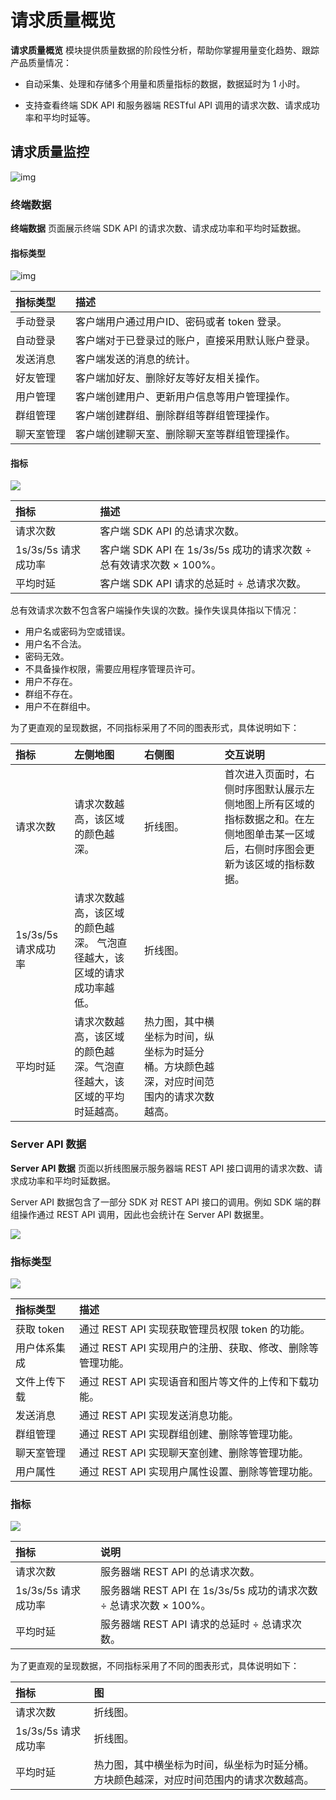 ﻿# 请求质量概览

**请求质量概览** 模块提供质量数据的阶段性分析，帮助你掌握用量变化趋势、跟踪产品质量情况：

- 自动采集、处理和存储多个用量和质量指标的数据，数据延时为 1 小时。

- 支持查看终端 SDK API 和服务器端 RESTful API 调用的请求次数、请求成功率和平均时延等。

## 请求质量监控

![img](@static/images/console/requestmonitor/terminalsum.png)

### 终端数据

**终端数据** 页面展示终端 SDK API 的请求次数、请求成功率和平均时延数据。

#### 指标类型

![img](@static/images/console/requestmonitor/terminalindextype.png)

| 指标类型  | 描述  |
| :----------- | :-------------------------------- |
|手动登录 |客户端用户通过用户ID、密码或者 token 登录。|
|自动登录 |客户端对于已登录过的账户，直接采用默认账户登录。|
|发送消息 |客户端发送的消息的统计。|
|好友管理 |客户端加好友、删除好友等好友相关操作。|
|用户管理 |客户端创建用户、更新用户信息等用户管理操作。|
|群组管理 |客户端创建群组、删除群组等群组管理操作。|
|聊天室管理 |客户端创建聊天室、删除聊天室等群组管理操作。|

#### 指标

![](@static/images/console/requestmonitor/terminalindex.png)

|指标|描述|
| :----------- | :-------------------------------- |
|请求次数|客户端 SDK API 的总请求次数。|
|1s/3s/5s 请求成功率|客户端 SDK API 在 1s/3s/5s 成功的请求次数 ÷ 总有效请求次数 × 100%。|
|平均时延|客户端 SDK API 请求的总延时 ÷ 总请求次数。|

总有效请求次数不包含客户端操作失误的次数。操作失误具体指以下情况：
- 用户名或密码为空或错误。
- 用户名不合法。
- 密码无效。
- 不具备操作权限，需要应用程序管理员许可。
- 用户不存在。
- 群组不存在。
- 用户不在群组中。

为了更直观的呈现数据，不同指标采用了不同的图表形式，具体说明如下：

|指标|左侧地图|右侧图|交互说明|
| :------- | :----- | :------------------------ | :------- |
|请求次数|请求次数越高，该区域的颜色越深。|折线图。|首次进入页面时，右侧时序图默认展示左侧地图上所有区域的指标数据之和。在左侧地图单击某一区域后，右侧时序图会更新为该区域的指标数据。|
|1s/3s/5s 请求成功率|请求次数越高，该区域的颜色越深。 气泡直径越大，该区域的请求成功率越低。|折线图。| |
|平均时延|请求次数越高，该区域的颜色越深。气泡直径越大，该区域的平均时延越高。|热力图，其中横坐标为时间，纵坐标为时延分桶。方块颜色越深，对应时间范围内的请求次数越高。|  |

### Server API 数据

**Server API 数据** 页面以折线图展示服务器端 REST API 接口调用的请求次数、请求成功率和平均时延数据。

Server API 数据包含了一部分 SDK 对 REST API 接口的调用。例如 SDK 端的群组操作通过 REST API 调用，因此也会统计在 Server API 数据里。

![](@static/images/console/requestmonitor/serverapidata.png)

### 指标类型
![](@static/images/console/requestmonitor/serverapiindexdata.png)

|指标类型|描述|
| :----------- | :-------------------------------- |
|获取 token|通过 REST API 实现获取管理员权限 token 的功能。|
|用户体系集成|通过 REST API 实现用户的注册、获取、修改、删除等管理功能。|
|文件上传下载|通过 REST API 实现语音和图片等文件的上传和下载功能。|
|发送消息|通过 REST API 实现发送消息功能。|
|群组管理|通过 REST API 实现群组创建、删除等管理功能。|
|聊天室管理|通过 REST API 实现聊天室创建、删除等管理功能。|
|用户属性|通过 REST API 实现用户属性设置、删除等管理功能。|

### 指标

![](@static/images/console/requestmonitor/serverapiindex.png)

|指标|说明|
| :----------- | :-------------------------------- |
|请求次数|服务器端 REST API 的总请求次数。|
|1s/3s/5s 请求成功率|服务器端 REST API 在 1s/3s/5s 成功的请求次数 ÷ 总请求次数 × 100%。|
|平均时延|服务器端 REST API 请求的总延时 ÷ 总请求次数。|
为了更直观的呈现数据，不同指标采用了不同的图表形式，具体说明如下：

|指标|图|
| :----------- | :-------------------------------- |
|请求次数|折线图。|
|1s/3s/5s 请求成功率|折线图。|
|平均时延|热力图，其中横坐标为时间，纵坐标为时延分桶。方块颜色越深，对应时间范围内的请求次数越高。|

